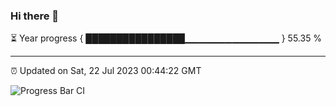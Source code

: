 ### Hi there 👋

⏳ Year progress { ████████████████▁▁▁▁▁▁▁▁▁▁▁▁▁▁ } 55.35 %

---

⏰ Updated on Sat, 22 Jul 2023 00:44:22 GMT

![Progress Bar CI](https://github.com/Shyam-Makwana/GitHub-Actions-Demo/workflows/Progress%20Bar%20CI/badge.svg)
